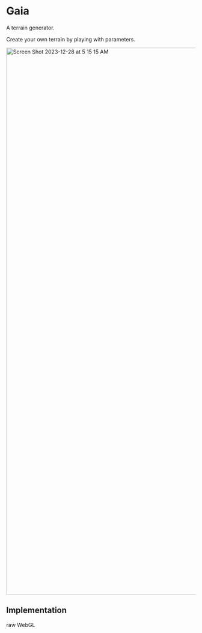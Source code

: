 # Gaia

A terrain generator. 

Create your own terrain by playing with parameters.

<img width="1457" alt="Screen Shot 2023-12-28 at 5 15 15 AM" src="https://github.com/user-attachments/assets/3cb98e6d-169b-4d65-b054-5f240ea8a8aa">



## Implementation

raw WebGL

